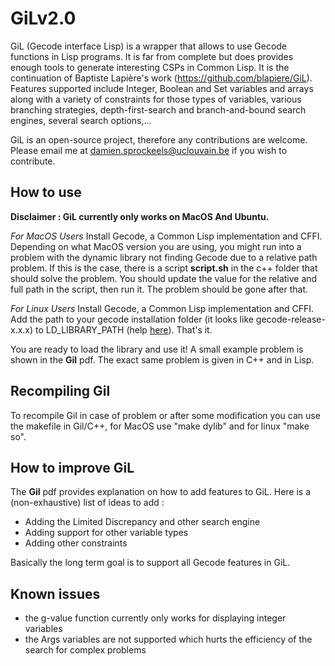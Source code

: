 # GiLv2.0

GiL (Gecode interface Lisp) is a wrapper that allows to use Gecode functions in Lisp programs. It is far from complete but does provides enough tools to generate interesting CSPs in Common Lisp. It is the continuation of Baptiste Lapière's work (https://github.com/blapiere/GiL). 
Features supported include Integer, Boolean and Set variables and arrays along with a variety of constraints for those types of variables, various branching strategies, depth-first-search and branch-and-bound search engines, several search options,...

GiL is an open-source project, therefore any contributions are welcome. Please email me at damien.sprockeels@uclouvain.be if you wish to contribute.

## How to use
**Disclaimer : GiL currently only works on MacOS And Ubuntu.**

*For MacOS Users*
Install Gecode, a Common Lisp implementation and CFFI. Depending on what MacOS version you are using, you might run into a problem with the dynamic library not finding Gecode due to a relative path problem. If this is the case, there is a script **script.sh** in the c++ folder that should solve the problem. You should update the value for the relative and full path in the script, then run it. The problem should be gone after that.

*For Linux Users*
Install Gecode, a Common Lisp implementation and CFFI. Add the path to your gecode installation folder (it looks like gecode-release-x.x.x) to LD_LIBRARY_PATH (help [here](https://stackoverflow.com/questions/13428910/how-to-set-the-environmental-variable-ld-library-path-in-linux)). That's it.

You are ready to load the library and use it! A small example problem is shown in the **Gil** pdf. The exact same problem is given in C++ and in Lisp.

## Recompiling Gil
To recompile Gil in case of problem or after some modification you can use the makefile in Gil/C++, for MacOS use "make dylib" and for linux "make so".

## How to improve GiL
The **Gil** pdf provides explanation on how to add features to GiL. Here is a (non-exhaustive) list of ideas to add : 

- Adding the Limited Discrepancy and other search engine
- Adding support for other variable types
- Adding other constraints

Basically the long term goal is to support all Gecode features in GiL.

## Known issues
- the g-value function currently only works for displaying integer variables
- the Args variables are not supported which hurts the efficiency of the search for complex problems

